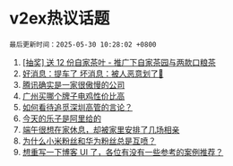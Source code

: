 # v2ex热议话题

`最后更新时间：2025-05-30 10:28:02 +0800`

1. [[抽奖] 送 12 份自家茶叶 - 推广下自家茶园与两款口粮茶](https://www.v2ex.com/t/1135227)
1. [好消息：提车了 坏消息：被人恶意划了🤬](https://www.v2ex.com/t/1135205)
1. [腾讯确实是一家很傲慢的公司](https://www.v2ex.com/t/1135198)
1. [广州买哪个牌子电鸡性价比高](https://www.v2ex.com/t/1135100)
1. [如何看待追觅深圳高管的言论？](https://www.v2ex.com/t/1135326)
1. [今天的乐子是阿里给的](https://www.v2ex.com/t/1135099)
1. [端午很想在家休息，却被家里安排了几场相亲](https://www.v2ex.com/t/1135096)
1. [为什么小米粉丝和华为粉丝总是互喷？](https://www.v2ex.com/t/1135327)
1. [想重写一下博客 UI 了，各位有没有一些参考的案例推荐？](https://www.v2ex.com/t/1135131)

